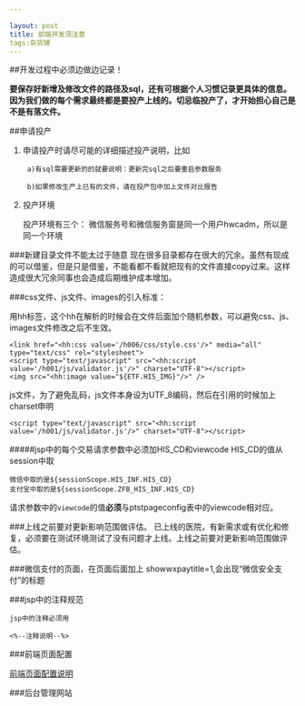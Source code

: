 ```yaml
---

layout: post
title: 前端开发须注意
tags:杂货铺
---
```


##开发过程中必须边做边记录！

   **要保存好新增及修改文件的路径及sql，还有可根据个人习惯记录更具体的信息。因为我们做的每个需求最终都是要投产上线的。切忌临投产了，才开始担心自己是不是有落文件。**
   
##申请投产

  1. 申请投产时请尽可能的详细描述投产说明，比如
  
          a)有sql需要更新的的就要说明：更新完sql之后要重启参数服务
          
          b)如果修改生产上已有的文件，请在投产包中加上文件对比报告
     
     
  2. 投产环境
  
      投产环境有三个：
      微信服务号和微信服务窗是同一个用户hwcadm，所以是同一个环境
      
          
      

###新建目录文件不能太过于随意
现在很多目录都存在很大的冗余。虽然有现成的可以借鉴，但是只是借鉴，不能看都不看就把现有的文件直接copy过来。这样造成很大冗余同事也会造成后期维护成本增加。


###css文件、js文件、images的引入标准：

   用hh标签，这个hh在解析的时候会在文件后面加个随机参数，可以避免css、js、images文件修改之后不生效。
   
	<link href="<hh:css value='/h006/css/style.css'/>" media="all" type="text/css" rel="stylesheet">
	<script type="text/javascript" src="<hh:script value='/h001/js/validator.js'/>" charset="UTF-8"></script>
	<img src="<hh:image value="${ETF.HIS_IMG}"/>" />

js文件，为了避免乱码，js文件本身设为UTF_8编码，然后在引用的时候加上charset申明

	<script type="text/javascript" src="<hh:script value='/h001/js/validator.js'/>" charset="UTF-8"></script>
   
   
#####jsp中的每个交易请求参数中必须加HIS_CD和viewcode
HIS_CD的值从session中取

    微信中取的是${sessionScope.HIS_INF.HIS_CD}
    支付宝中取的是${sessionScope.ZFB_HIS_INF.HIS_CD}

请求参数中的`viewcode`的值**必须**与ptstpageconfig表中的viewcode相对应。


###上线之前要对更新影响范围做评估。
已上线的医院，有新需求或有优化和修复，必须要在测试环境测试了没有问题才上线。上线之前要对更新影响范围做评估。

###微信支付的页面，在页面后面加上  showwxpaytitle=1,会出现“微信安全支付”的标题


###jsp中的注释规范

    jsp中的注释必须用
   
    <%--注释说明--%>


###前端页面配置

[前端页面配置说明](https://www.evernote.com/l/AIREKFlE79pASZ_i25IqHEpZsJT-tZtkF10)

###后台管理网站



